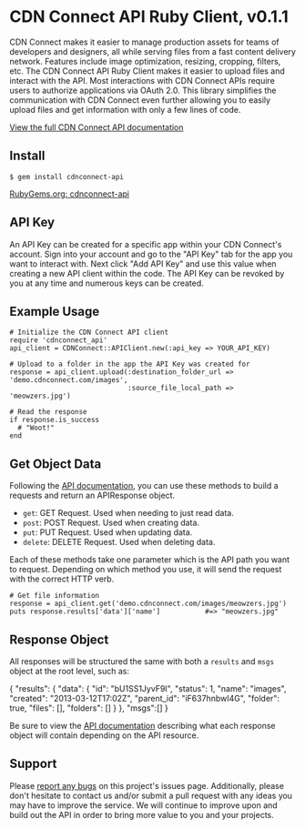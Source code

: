 # CDN Connect API Ruby Client, v0.1.1

CDN Connect makes it easier to manage production assets for teams of developers and designers, all while serving files from a fast content delivery network. Features include image optimization, resizing, cropping, filters, etc. The CDN Connect API Ruby Client makes it easier to upload files and interact with the API. Most interactions with CDN Connect APIs require users to authorize applications via OAuth 2.0. This library simplifies the communication with CDN Connect even further allowing you to easily upload files and get information with only a few lines of code.

[View the full CDN Connect API documentation](http://api.cdnconnect.com/)

## Install

    $ gem install cdnconnect-api

[RubyGems.org: cdnconnect-api](https://rubygems.org/gems/cdnconnect-api)


## API Key

An API Key can be created for a specific app within your CDN Connect's account. Sign into your account and go to the "API Key" tab for the app you want to interact with. Next click "Add API Key" and use this value when creating a new API client within the code. The API Key can be revoked
by you at any time and numerous keys can be created.


## Example Usage

    # Initialize the CDN Connect API client
    require 'cdnconnect_api'
    api_client = CDNConnect::APIClient.new(:api_key => YOUR_API_KEY)
    
    # Upload to a folder in the app the API Key was created for
    response = api_client.upload(:destination_folder_url => 'demo.cdnconnect.com/images', 
                                 :source_file_local_path => 'meowzers.jpg')

    # Read the response
    if response.is_success
      # "Woot!"
    end


## Get Object Data

Following the [API documentation](http://api.cdnconnect.com/), you can use these methods to  build a requests and return an APIResponse object.

* `get`: GET Request. Used when needing to just read data.
* `post`: POST Request. Used when creating data.
* `put`: PUT Request. Used when updating data.
* `delete`: DELETE Request. Used when deleting data.

Each of these methods take one parameter which is the API path you want to request. Depending on which method you use, it will send the request with the correct HTTP verb.

    # Get file information
    response = api_client.get('demo.cdnconnect.com/images/meowzers.jpg')
    puts response.results['data']['name']           #=> "meowzers.jpg"


## Response Object

All responses will be structured the same with both a `results` and `msgs` object at the root level, such as:

  {
      "results":
      {
          "data":
          {
              "id": "bU1SS1JyvF9I", 
              "status": 1,
              "name": "images",
              "created": "2013-03-12T17:02Z",
              "parent_id": "iF637hnbwI4G",
              "folder": true, 
              "files": [],
              "folders": []
          }
      },
      "msgs":[]
  }

Be sure to view the [API documentation](http://api.cdnconnect.com/) describing what each response object will contain depending on the API resource.


## Support

Please [report any bugs](https://github.com/cdnconnect/cdnconnect-api-ruby/issues) on this project's issues page. Additionally, please don't hesitate to contact us and/or submit a pull request with any ideas you may have to improve the service. We will continue to improve upon and build out the API in order to bring more value to you and your projects.


